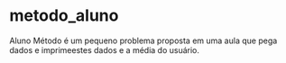 # metodo_aluno

Aluno Método é um pequeno problema proposta em uma aula que pega dados e imprimeestes dados e a média do usuário.


